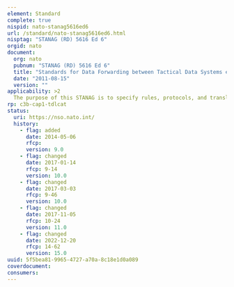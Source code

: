 ```yaml
---
element: Standard
complete: true
nispid: nato-stanag5616ed6
url: /standard/nato-stanag5616ed6.html
nisptag: "STANAG (RD) 5616 Ed 6"
orgid: nato
document:
  org: nato
  pubnum: "STANAG (RD) 5616 Ed 6"
  title: "Standards for Data Forwarding between Tactical Data Systems employing Link 11/11B and Tactical Data Systems employing Link-16"
  date: "2011-08-15"
  version: ""
applicability: >2
  The purpose of this STANAG is to specify rules, protocols, and translations required between J series and M series messages. Data forwarding is the process of receiving data on one digital data link and outputting the data, using proper format and protocols, to another type of digital data link(s). In the process, a message(s) received on one link is translated to an appropriate message(s) on another link. Data forwarding is accomplished by the selected forwarding unit(s) simultaneously participating on more than one type of data link. The data that is forwarded is based on the data received and is not dependend upon the local system data of the data forwarding unit or its implementation of the received message or the forwarded message. Those data elements applicable within the messages are translated to the appropriate data elements in the corresponding messages. Within the data forwarding process, data management will be minimized. All systems that forward data must adhere to this STANAG. In the coure of implementing Link-16, it is recognized that some systems may use internal system translations (i.e., Link-16 to Link-11B) and some systems may transmit originated track data on more than one data link at the same time. Functionally, such systems are not data forwarders; however, these systems will adhere to the guidance in chapter 3 of this STANAG to ensure that the closest possible relationship of data elements and data element interpretation will be maintained among all users of the data.
rp: c3b-cap1-tdlcat
status:
  uri: https://nso.nato.int/
  history: 
    - flag: added
      date: 2014-05-06
      rfcp: 
      version: 9.0
    - flag: changed
      date: 2017-01-14
      rfcp: 9-14
      version: 10.0
    - flag: changed
      date: 2017-03-03
      rfcp: 9-46
      version: 10.0
    - flag: changed
      date: 2017-11-05
      rfcp: 10-24
      version: 11.0
    - flag: changed
      date: 2022-12-20
      rfcp: 14-62
      version: 15.0
uuid: 5f5bea81-9965-4727-a70a-8c18e1d0a089
coverdocument:
consumers:
---
```


